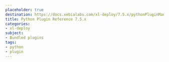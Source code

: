```yaml
---
placeholder: true
destination: https://docs.xebialabs.com/xl-deploy/7.5.x/pythonPluginManual.html
title: Python Plugin Reference 7.5.x
categories:
- xl-deploy
subject:
- Bundled plugins
tags:
- python
- plugin
---
```

